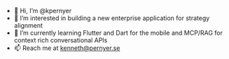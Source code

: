 - 👋 Hi, I’m @kpernyer
- 👀 I’m interested in building a new enterprise application for strategy alignment
- 🌱 I’m currently learning Flutter and Dart for the mobile and MCP/RAG for context rich conversational APIs
- 📫 Reach me at kenneth@pernyer.se

<!---
kpernyer/kpernyer is a ✨ special ✨ repository because its `README.md` (this file) appears on your GitHub profile.
You can click the Preview link to take a look at your changes.
--->
